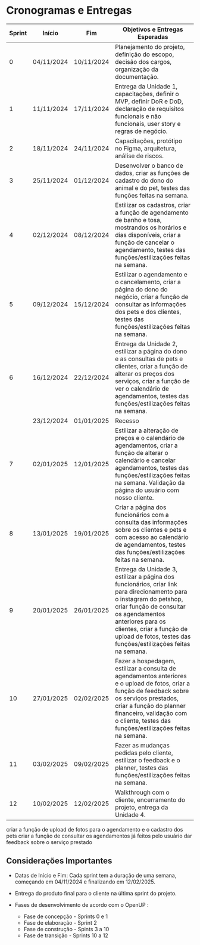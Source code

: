 # Cronogramas e Entregas 

| Sprint | Início        | Fim           | Objetivos e Entregas Esperadas                                                                 |
|--------|---------------|---------------|-----------------------------------------------------------------------------------------------|
| 0      | 04/11/2024    | 10/11/2024    | Planejamento do projeto, definição do escopo, decisão dos cargos, organização da documentação.|
| 1      | 11/11/2024    | 17/11/2024    | Entrega da Unidade 1, capacitações, definir o MVP, definir DoR e DoD, declaração de requisitos funcionais e não funcionais, user story e regras de negócio.                         |
| 2      | 18/11/2024    | 24/11/2024    | Capacitações, protótipo no Figma, arquitetura, análise de riscos.                             |
| 3      | 25/11/2024    | 01/12/2024    | Desenvolver o banco de dados, criar as funções de cadastro do dono do animal e do pet, testes das funções feitas na semana. |
| 4      | 02/12/2024    | 08/12/2024    | Estilizar os cadastros, criar a função de agendamento de banho e tosa, mostrandos os horários e dias disponíveis, criar a função de cancelar o agendamento, testes das funções/estilizações feitas na semana. |
| 5      | 09/12/2024    | 15/12/2024    | Estilizar o agendamento e o cancelamento, criar a página do dono do negócio, criar a função de consultar as informações dos pets e dos clientes, testes das funções/estilizações feitas na semana. |
| 6      | 16/12/2024    | 22/12/2024    | Entrega da Unidade 2, estilizar a página do dono e as consultas de pets e clientes, criar a função de alterar os preços dos serviços, criar a função de ver o calendário de agendamentos, testes das funções/estilizações feitas na semana. |
|        | 23/12/2024    | 01/01/2025    | Recesso                                                                                        |
| 7      | 02/01/2025    | 12/01/2025    | Estilizar a alteração de preços e o calendário de agendamentos, criar a função de alterar o calendário e cancelar agendamentos, testes das funções/estilizações feitas na semana. Validação da página do usuário com nosso cliente. |
| 8      | 13/01/2025    | 19/01/2025    | Criar a página dos funcionários com a consulta das informações sobre os clientes e pets e com acesso ao calendário de agendamentos, testes das funções/estilizações feitas na semana. |
| 9      | 20/01/2025    | 26/01/2025    | Entrega da Unidade 3, estilizar a página dos funcionários, criar link para direcionamento para o instagram do petshop, criar função de consultar os agendamentos anteriores para os clientes, criar a função de upload de fotos, testes das funções/estilizações feitas na semana. |
| 10     | 27/01/2025    | 02/02/2025    | Fazer a hospedagem, estilizar a consulta de agendamentos anteriores e o upload de fotos, criar a função de feedback sobre os serviços prestados, criar a função do planner financeiro, validação com o cliente, testes das funções/estilizações feitas na semana. |
| 11     | 03/02/2025    | 09/02/2025    | Fazer as mudanças pedidas pelo cliente, estilizar o feedback e o planner, testes das funções/estilizações feitas na semana. |
| 12     | 10/02/2025    | 12/02/2025    | Walkthrough com o cliente, encerramento do projeto, entrega da Unidade 4.                                                |

criar a função de upload de fotos para o agendamento e o cadastro dos pets
criar a função de consultar os agendamentos já feitos pelo usuário
dar feedback sobre o serviço prestado

## Considerações Importantes 

- Datas de Início e Fim: Cada sprint tem a duração de uma semana, começando em 04/11/2024 e finalizando em 12/02/2025. 

 - Entrega do produto final para o cliente na última sprint do projeto. 

 - Fases de desenvolvimento de acordo com o OpenUP :
    * Fase de concepção - Sprints 0 e 1
    * Fase de elaboração - Sprint 2
    * Fase de construção - Spints 3 a 10
    * Fase de transição - Sprints 10 a 12


